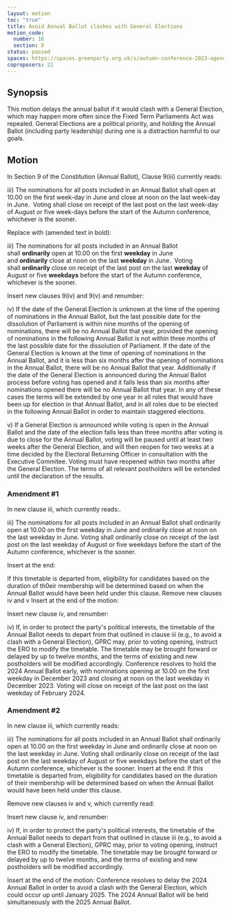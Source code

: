 ```yaml
---
layout: motion
toc: "true"
title: Avoid Annual Ballot clashes with General Elections
motion_code:
  number: 16
  section: D
status: passed
spaces: https://spaces.greenparty.org.uk/s/autumn-conference-2023-agenda-forum/post/post/view?id=10554
coproposers: 22
---
```

## Synopsis

This motion delays the annual ballot if it would clash with a General Election, which may happen more often since the Fixed Term Parliaments Act was repealed. General Elections are a political priority, and holding the Annual Ballot (including party leadership) during one is a distraction harmful to our goals.

## Motion

In Section 9 of the Constitution (Annual Ballot), Clause 9(iii) currently reads:

iii) The nominations for all posts included in an Annual Ballot shall open at 10.00 on the first week-day in June and close at noon on the last week-day in June.  Voting shall close on receipt of the last post on the last week-day of August or five week-days before the start of the Autumn conference, whichever is the sooner.

Replace with (amended text in bold):

iii) The nominations for all posts included in an Annual Ballot shall **ordinarily** open at 10.00 on the first **weekday** in June and **ordinarily** close at noon on the last **weekday** in June.  Voting shall **ordinarily** close on receipt of the last post on the last **weekday** of August or five **weekdays** before the start of the Autumn conference, whichever is the sooner.

Insert new clauses 9(iv) and 9(v) and renumber:

iv) If the date of the General Election is unknown at the time of the opening of nominations in the Annual Ballot, but the last possible date for the dissolution of Parliament is within nine months of the opening of nominations, there will be no Annual Ballot that year, provided the opening of nominations in the following Annual Ballot is not within three months of the last possible date for the dissolution of Parliament. If the date of the General Election is known at the time of opening of nominations in the Annual Ballot, and it is less than six months after the opening of nominations in the Annual Ballot, there will be no Annual Ballot that year. Additionally if the date of the General Election is announced during the Annual Ballot process before voting has opened and it falls less than six months after nominations opened there will be no Annual Ballot that year. In any of these cases the terms will be extended by one year in all roles that would have been up for election in that Annual Ballot, and in all roles due to be elected in the following Annual Ballot in order to maintain staggered elections.

v) If a General Election is announced while voting is open in the Annual Ballot and the date of the election falls less than three months after voting is due to close for the Annual Ballot, voting will be paused until at least two weeks after the General Election, and will then reopen for two weeks at a time decided by the Electoral Returning Officer in consultation with the Executive Commitee. Voting must have reopened within two months after the General Election. The terms of all relevant postholders will be extended until the declaration of the results.


<div class="amendment amendment-defeated">
<div class="d-flex justify-content-between align-items-start">
<h3 id="amendment-1">Amendment #1</h3>
</div>
    
<p> In new clause iii, which currently reads:.

<p> iii) The nominations for all posts included in an Annual Ballot shall ordinarily open at 10.00 on the first weekday in June and ordinarily close at noon on the last weekday in June. Voting shall ordinarily close on receipt of the last post on the last weekday of August or five weekdays before the start of the Autumn conference, whichever is the sooner. 

<p> Insert at the end: 

<p> If this timetable is departed from, eligibility for candidates based on the duration of th0eir membership will be determined based on when the Annual Ballot would have been held under this clause. Remove new clauses iv and v Insert at the end of the motion: 

<p> Insert new clause iv, and renumber: 

<p> iv) If, in order to protect the party's political interests, the timetable of the Annual Ballot needs to depart from that outlined in clause iii (e.g., to avoid a clash with a General Election), GPRC may, prior to voting opening, instruct the ERO to modify the timetable. The timetable may be brought forward or delayed by up to twelve months, and the terms of existing and new postholders will be modified accordingly. Conference resolves to hold the 2024 Annual Ballot early, with nominations opening at 10.00 on the first weekday in December 2023 and closing at noon on the last weekday in December 2023. Voting will close on receipt of the last post on the last weekday of February 2024.</p>
  
</div>

<div class="amendment amendment-passed">
<div class="d-flex justify-content-between align-items-start">
<h3 id="amendment-2">Amendment #2</h3>
</div>
    
<p>In new clause iii, which currently reads:</p>

<p>iii) The nominations for all posts included in an Annual Ballot shall ordinarily open at 10.00 on the first weekday in June and ordinarily close at noon on the last weekday in June. Voting shall ordinarily close on receipt of the last post on the last weekday of August or five weekdays before the start of the Autumn conference, whichever is the sooner. Insert at the end: If this timetable is departed from, eligibility for candidates based on the duration of their membership will be determined based on when the Annual Ballot would have been held under this clause.</p>

<p>Remove new clauses iv and v, which currently read:</p>

<p>Insert new clause iv, and renumber:</p>

<p>iv) If, in order to protect the party's political interests, the timetable of the Annual Ballot needs to depart from that outlined in clause iii (e.g., to avoid a clash with a General Election), GPRC may, prior to voting opening, instruct the ERO to modify the timetable. The timetable may be brought forward or delayed by up to twelve months, and the terms of existing and new postholders will be modified accordingly.</p>

<p>Insert at the end of the motion: Conference resolves to delay the 2024 Annual Ballot in order to avoid a clash with the General Election, which could occur up until January 2025. The 2024 Annual Ballot will be held simultaneously with the 2025 Annual Ballot.</p>
  
</div>